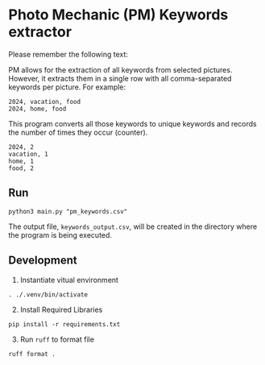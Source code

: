 # Photo Mechanic (PM) Keywords extractor
Please remember the following text:

PM allows for the extraction of all keywords from selected pictures. However, it extracts them in a single row with all comma-separated keywords per picture. For example:
```
2024, vacation, food
2024, home, food
```
This program converts all those keywords to unique keywords and records the number of times they occur (counter).
```
2024, 2
vacation, 1
home, 1
food, 2
```

## Run
``` shell
python3 main.py "pm_keywords.csv"
```
The output file, `keywords_output.csv`, will be created in the directory where the program is being executed.

## Development
1. Instantiate vitual environment
``` shell
. ./.venv/bin/activate
```

2. Install Required Libraries
``` shell
pip install -r requirements.txt
```

3. Run `ruff` to format file
``` shell
ruff format .
```